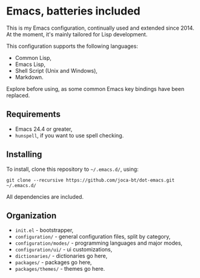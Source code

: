 # Emacs, batteries included

This is my Emacs configuration, continually used and extended since 2014.
At the moment, it's mainly tailored for Lisp development.

This configuration supports the following languages:
- Common Lisp,
- Emacs Lisp,
- Shell Script (Unix and Windows),
- Markdown.

Explore before using, as some common Emacs key bindings have been replaced.


## Requirements

- Emacs 24.4 or greater,
- `hunspell`, if you want to use spell checking.


## Installing

To install, clone this repository to `~/.emacs.d/`, using:

	git clone --recursive https://github.com/joca-bt/dot-emacs.git ~/.emacs.d/

All dependencies are included.


## Organization

- `init.el` - bootstrapper,
- `configuration/` - general configuration files, split by category,
- `configuration/modes/` - programming languages and major modes,
- `configuration/ui/` - ui customizations,
- `dictionaries/` - dictionaries go here,
- `packages/` - packages go here,
- `packages/themes/` - themes go here.
